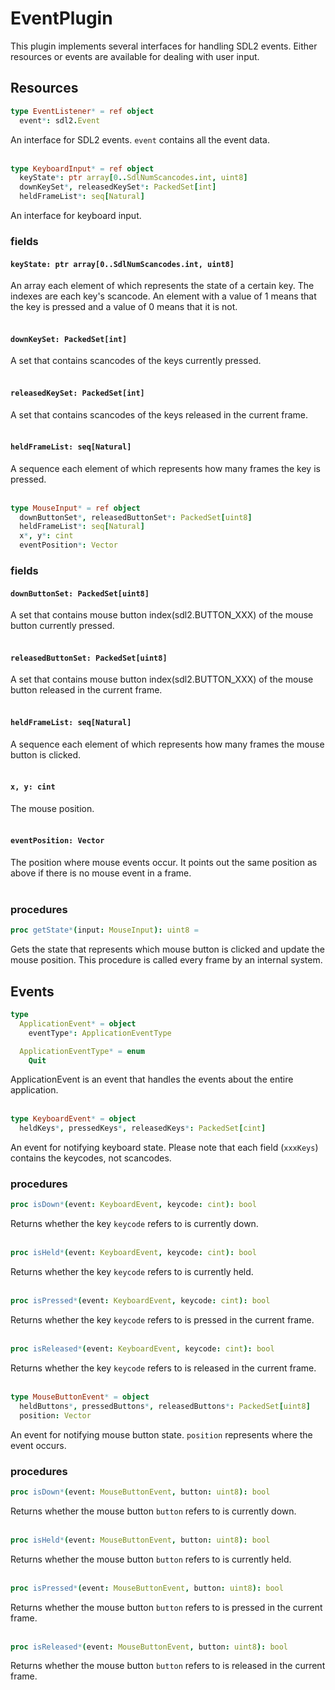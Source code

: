 # EventPlugin
This plugin implements several interfaces for handling SDL2 events. Either resources or events are available for dealing with user input.

## Resources
```nim
type EventListener* = ref object
  event*: sdl2.Event
```
An interface for SDL2 events. `event` contains all the event data.<br><br>

```nim
type KeyboardInput* = ref object
  keyState*: ptr array[0..SdlNumScancodes.int, uint8]
  downKeySet*, releasedKeySet*: PackedSet[int]
  heldFrameList*: seq[Natural]
```
An interface for keyboard input.

### fields
#### `keyState: ptr array[0..SdlNumScancodes.int, uint8]`
An array each element of which represents the state of a certain key. The indexes are each key's scancode. An element with a value of 1 means that the key is pressed and a value of 0 means that it is not.<br><br>

#### `downKeySet: PackedSet[int]`
A set that contains scancodes of the keys currently pressed.<br><br>

#### `releasedKeySet: PackedSet[int]`
A set that contains scancodes of the keys released in the current frame.<br><br>

#### `heldFrameList: seq[Natural]`
A sequence each element of which represents how many frames the key is pressed.<br><br>

```nim
type MouseInput* = ref object
  downButtonSet*, releasedButtonSet*: PackedSet[uint8]
  heldFrameList*: seq[Natural]
  x*, y*: cint
  eventPosition*: Vector
```

### fields
#### `downButtonSet: PackedSet[uint8]`
A set that contains mouse button index(sdl2.BUTTON_XXX) of the mouse button currently pressed.<br><br>

#### `releasedButtonSet: PackedSet[uint8]`
A set that contains mouse button index(sdl2.BUTTON_XXX) of the mouse button released in the current frame.<br><br>

#### `heldFrameList: seq[Natural]`
A sequence each element of which represents how many frames the mouse button is clicked.<br><br>

#### `x, y: cint`
The mouse position.<br><br>

#### `eventPosition: Vector`
The position where mouse events occur. It points out the same position as above if there is no mouse event in a frame.<br><br>

### procedures
```nim
proc getState*(input: MouseInput): uint8 =
```
Gets the state that represents which mouse button is clicked and update the mouse position. This procedure is called every frame by an internal system.

## Events
```nim
type
  ApplicationEvent* = object
    eventType*: ApplicationEventType

  ApplicationEventType* = enum
    Quit
```
ApplicationEvent is an event that handles the events about the entire application.<br><br>

```nim
type KeyboardEvent* = object
  heldKeys*, pressedKeys*, releasedKeys*: PackedSet[cint]
```
An event for notifying keyboard state. Please note that each field (`xxxKeys`) contains the keycodes, not scancodes.

### procedures
```nim
proc isDown*(event: KeyboardEvent, keycode: cint): bool
```
Returns whether the key `keycode` refers to is currently down.<br><br>

```nim
proc isHeld*(event: KeyboardEvent, keycode: cint): bool
```
Returns whether the key `keycode` refers to is currently held.<br><br>

```nim
proc isPressed*(event: KeyboardEvent, keycode: cint): bool
```
Returns whether the key `keycode` refers to is pressed in the current frame.<br><br>

```nim
proc isReleased*(event: KeyboardEvent, keycode: cint): bool
```
Returns whether the key `keycode` refers to is released in the current frame.<br><br>

```nim
type MouseButtonEvent* = object
  heldButtons*, pressedButtons*, releasedButtons*: PackedSet[uint8]
  position: Vector
```
An event for notifying mouse button state. `position` represents where the event occurs.

### procedures
```nim
proc isDown*(event: MouseButtonEvent, button: uint8): bool
```
Returns whether the mouse button `button` refers to is currently down.<br><br>

```nim
proc isHeld*(event: MouseButtonEvent, button: uint8): bool
```
Returns whether the mouse button `button` refers to is currently held.<br><br>

```nim
proc isPressed*(event: MouseButtonEvent, button: uint8): bool
```
Returns whether the mouse button `button` refers to is pressed in the current frame.<br><br>

```nim
proc isReleased*(event: MouseButtonEvent, button: uint8): bool
```
Returns whether the mouse button `button` refers to is released in the current frame.<br><br>

